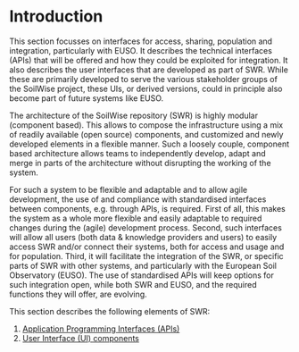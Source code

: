 # Introduction

This section focusses on interfaces for access, sharing, population and integration, particularly with EUSO. It describes the technical interfaces (APIs) that will be offered and how they could be exploited for integration. It also describes the user interfaces that are developed as part of SWR. While these are primarily developed to serve the various stakeholder groups of the SoilWise project, these UIs, or derived versions, could in principle also become part of future systems like EUSO.

The architecture of the SoilWise repository (SWR) is highly modular (component based). This allows to compose the infrastructure using a mix of readily available (open source) components, and customized and newly developed elements in a flexible manner. Such a loosely couple, component based architecture allows teams to independently develop, adapt and merge in parts of the architecture without disrupting the working of the system. 

For such a system to be flexible and adaptable and to allow agile development, the use of and compliance with standardised interfaces between components, e.g. through APIs, is required. First of all, this makes the system as a whole more flexible and easily adaptable to required changes during the (agile) development process. Second, such interfaces will allow all users (both data & knowledge providers and users) to easily access SWR and/or connect their systems, both for access and usage and for population. Third, it will facilitate the integration of the SWR, or specific parts of SWR with other systems, and particularly with the European Soil Observatory (EUSO). The use of standardised APIs will keep options for such integration open, while both SWR and EUSO, and the required functions they will offer, are evolving.

This section describes the following elements of SWR:

1. [Application Programming Interfaces (APIs)](apis.md)
2. [User Interface (UI) components](uis.md)
